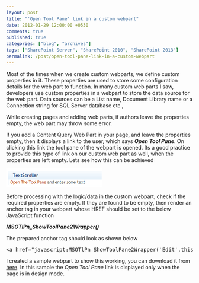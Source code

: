 ```yaml
---
layout: post
title: "'Open Tool Pane' link in a custom webpart"
date: 2012-01-29 12:00:00 +0530
comments: true
published: true
categories: ["blog", "archives"]
tags: ["SharePoint Server", "SharePoint 2010", "SharePoint 2013"]
permalink: /post/open-tool-pane-link-in-a-custom-webpart
---
```

<!-- more -->

<p>Most of the times when we create custom webparts, we define custom properties in it. These properties are used to store some configuration details for the web part to function. In many custom web parts I saw, developers use custom properties in a webpart to store the data source for the web part. Data sources can be a List name, Document Library name or a Connection string for SQL Server database etc.,</p>
<p>While creating pages and adding web parts, if authors leave the properties empty, the web part may throw some error.</p>
<p>If you add a Content Query Web Part in your page, and leave the properties empty, then it displays a link to the user, which says <em><strong>Open Tool Pane</strong></em>. On clicking this link the tool pane of the webpart is opened. Its a good practice to provide this type of link on our custom web part as well, when the properties are left empty. Lets see how this can be achieved</p>
<p><img src="/assets/images/open_tool_pane.png" alt="" /></p>
<p>Before processing with the logic/data in the custom webpart, check if the required properties are empty. If they are found to be empty, then render an anchor tag in your webpart whose HREF should be set to the below JavaScript function</p>
<p><em><strong>MSOTlPn_ShowToolPane2Wrapper()</strong></em></p>
<p>The prepared anchor tag should look as shown below</p>
<pre class="brush:html;auto-links:false;toolbar:false" contenteditable="false">&lt;a href="javascript:MSOTlPn_ShowToolPane2Wrapper('Edit',this,'ID of the webpart');" title="Open The Tool Pane"&gt;Open The Tool Pane&lt;/a&gt;</pre>
<p>I created a sample webpart to show this working, you can download it from <a title="Sample Code" href="http://spdeveloper.co.in/documents/TextScroller.zip">here</a>. In this sample the <em>Open Tool Pane</em> link is displayed only when the page is in design mode.</p>
